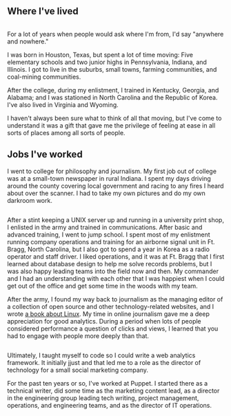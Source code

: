 
## Where I've lived


<span class="image right"><img src="{% link assets/images/gallery/IMG_0036.jpeg %}" alt="" /></span>


For a lot of years when people would ask where I'm from, I'd say "anywhere and nowhere." 

I was born in Houston, Texas, but spent a lot of time moving: Five elementary schools and two junior highs in Pennsylvania, Indiana, and Illinois. I got to live in the suburbs, small towns, farming communities, and coal-mining communities. 

After the college, during my enlistment, I trained in Kentucky, Georgia, and Alabama; and I was stationed in North Carolina and the Republic of Korea. I've also lived in Virginia and Wyoming. 

I haven't always been sure what to think of all that moving, but I've come to understand it was a gift that gave me the privilege of feeling at ease in all sorts of places among all sorts of people. 

## Jobs I've worked

I went to college for philosophy and journalism. My first job out of college was at a small-town newspaper in rural Indiana. I spent my days driving around the county covering local government and racing to any fires I heard about over the scanner. I had to take my own pictures and do my own darkroom work. 

<span class="image left"><img src="{% link assets/images/gallery/IMG_5148.jpeg %}" alt="" /></span>

After a stint keeping a UNIX server up and running in a university print shop, I enlisted in the army and trained in communications. After basic and advanced training, I went to jump school. I spent most of my enlistment running company operations and training for an airborne signal unit in Ft. Bragg, North Carolina, but I also got to spend a year in Korea as a radio operator and staff driver. I liked operations, and it was at Ft. Bragg that I first learned about database design to help me solve records problems, but I was also happy leading teams into the field now and then. My commander and I had an understanding with each other that I was happiest when I could get out of the office and get some time in the woods with my team. 



After the army, I found my way back to journalism as the managing editor of a collection of open source and other technology-related websites, and I wrote [a book about Linux](https://www.goodreads.com/en/book/show/1871619.The_Joy_of_Linux). My time in online journalism gave me a deep appreciation for good analytics. During a period when lots of people considered performance a question of clicks and views, I learned that you had to engage with people more deeply than that. 


<span class="image right"><img src="{% link assets/images/gallery/9569462371_2e3d7f11af_o.jpeg %}" alt="" /></span>

Ultimately, I taught myself to code so I could write a web analytics framework. It initially jjust and that led me to a role as the director of technology for a small social marketing company. 

For the past ten years or so, I've worked at Puppet. I started there as a technical writer, did some time as the marketing content lead, as a director in the engineering group leading tech writing, project management, operations, and engineering teams, and as the director of IT operations. 

